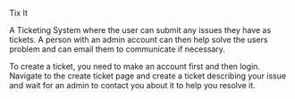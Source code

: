 Tix It

A Ticketing System where the user can submit any issues they have as tickets. A person with an admin account can then help solve the users problem and can email them to communicate if necessary.

To create a ticket, you need to make an account first and then login. Navigate to the create ticket page and create a ticket describing your issue and wait for an admin to contact you about it to help you resolve it.
